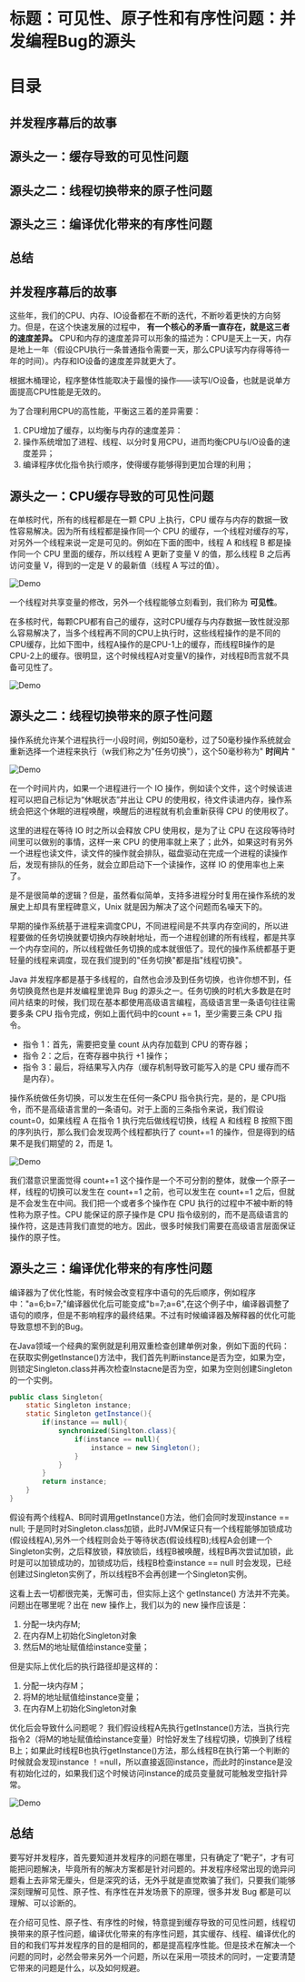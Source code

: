 # 标题：可见性、原子性和有序性问题：并发编程Bug的源头
# 目录
## 并发程序幕后的故事
## 源头之一：缓存导致的可见性问题
## 源头之二：线程切换带来的原子性问题
## 源头之三：编译优化带来的有序性问题
## 总结


## 并发程序幕后的故事
这些年，我们的CPU、内存、IO设备都在不断的迭代，不断吵着更快的方向努力。但是，在这个快速发展的过程中， **有一个核心的矛盾一直存在，就是这三者的速度差异。** CPU和内存的速度差异可以形象的描述为：CPU是天上一天，内存是地上一年（假设CPU执行一条普通指令需要一天，那么CPU读写内存得等待一年的时间）。内存和IO设备的速度差异就更大了。

根据木桶理论，程序整体性能取决于最慢的操作——读写I/O设备，也就是说单方面提高CPU性能是无效的。

为了合理利用CPU的高性能，平衡这三着的差异需要：

1. CPU增加了缓存，以均衡与内存的速度差异：
2. 操作系统增加了进程、线程、以分时复用CPU，进而均衡CPU与I/O设备的速度差异；
3. 编译程序优化指令执行顺序，使得缓存能够得到更加合理的利用；

## 源头之一：CPU缓存导致的可见性问题
在单核时代，所有的线程都是在一颗 CPU 上执行，CPU 缓存与内存的数据一致性容易解决。因为所有线程都是操作同一个 CPU 的缓存，一个线程对缓存的写，对另外一个线程来说一定是可见的。例如在下面的图中，线程 A 和线程 B 都是操作同一个 CPU 里面的缓存，所以线程 A 更新了变量 V 的值，那么线程 B 之后再访问变量 V，得到的一定是 V 的最新值（线程 A 写过的值）。

![Demo](images/CPU缓存与内存的关系图.png)

一个线程对共享变量的修改，另外一个线程能够立刻看到，我们称为 **可见性**。

在多核时代，每颗CPU都有自己的缓存，这时CPU缓存与内存数据一致性就没那么容易解决了，当多个线程再不同的CPU上执行时，这些线程操作的是不同的CPU缓存，比如下图中，线程A操作的是CPU-1上的缓存，而线程B操作的是CPU-2上的缓存。很明显，这个时候线程A对变量V的操作，对线程B而言就不具备可见性了。

![Demo](images/多核CPU的缓存与内存的关系图.png)

## 源头之二：线程切换带来的原子性问题
操作系统允许某个进程执行一小段时间，例如50毫秒，过了50毫秒操作系统就会重新选择一个进程来执行（w我们称之为"任务切换"），这个50毫秒称为" **时间片** "

![Demo](images/线程切换.png)

在一个时间片内，如果一个进程进行一个 IO 操作，例如读个文件，这个时候该进程可以把自己标记为“休眠状态”并出让 CPU 的使用权，待文件读进内存，操作系统会把这个休眠的进程唤醒，唤醒后的进程就有机会重新获得 CPU 的使用权了。

这里的进程在等待 IO 时之所以会释放 CPU 使用权，是为了让 CPU 在这段等待时间里可以做别的事情，这样一来 CPU 的使用率就上来了；此外，如果这时有另外一个进程也读文件，读文件的操作就会排队，磁盘驱动在完成一个进程的读操作后，发现有排队的任务，就会立即启动下一个读操作，这样 IO 的使用率也上来了。

是不是很简单的逻辑？但是，虽然看似简单，支持多进程分时复用在操作系统的发展史上却具有里程碑意义，Unix 就是因为解决了这个问题而名噪天下的。

早期的操作系统基于进程来调度CPU，不同进程间是不共享内存空间的，所以进程要做的任务切换就要切换内存映射地址，而一个进程创建的所有线程，都是共享一个内存空间的，所以线程做任务切换的成本就很低了。现代的操作系统都基于更轻量的线程来调度，现在我们提到的"任务切换"都是指"线程切换"。

Java 并发程序都是基于多线程的，自然也会涉及到任务切换，也许你想不到，任务切换竟然也是并发编程里诡异 Bug 的源头之一。任务切换的时机大多数是在时间片结束的时候，我们现在基本都使用高级语言编程，高级语言里一条语句往往需要多条 CPU 指令完成，例如上面代码中的count += 1，至少需要三条 CPU 指令。

- 指令 1：首先，需要把变量 count 从内存加载到 CPU 的寄存器；
- 指令 2：之后，在寄存器中执行 +1 操作；
- 指令 3：最后，将结果写入内存（缓存机制导致可能写入的是 CPU 缓存而不是内存）。

操作系统做任务切换，可以发生在任何一条CPU 指令执行完，是的，是 CPU指令，而不是高级语言里的一条语句。对于上面的三条指令来说，我们假设 count=0，如果线程 A 在指令 1 执行完后做线程切换，线程 A 和线程 B 按照下图的序列执行，那么我们会发现两个线程都执行了 count+=1 的操作，但是得到的结果不是我们期望的 2，而是 1。

![Demo](images/飞原子操作.png)

我们潜意识里面觉得 count+=1 这个操作是一个不可分割的整体，就像一个原子一样，线程的切换可以发生在 count+=1 之前，也可以发生在 count+=1 之后，但就是不会发生在中间。我们把一个或者多个操作在 CPU 执行的过程中不被中断的特性称为原子性。CPU 能保证的原子操作是 CPU 指令级别的，而不是高级语言的操作符，这是违背我们直觉的地方。因此，很多时候我们需要在高级语言层面保证操作的原子性。

## 源头之三：编译优化带来的有序性问题
编译器为了优化性能，有时候会改变程序中语句的先后顺序，例如程序中："a=6;b=7;"编译器优化后可能变成"b=7;a=6",在这个例子中，编译器调整了语句的顺序，但是不影响程序的最终结果。不过有时候编译器及解释器的优化可能导致意想不到的Bug。

在Java领域一个经典的案例就是利用双重检查创建单例对象，例如下面的代码：在获取实例getInstance()方法中，我们首先判断instance是否为空，如果为空，则锁定Singleton.class并再次检查Instacne是否为空，如果为空则创建Singleton的一个实例。

```java
public class Singleton{
    static Singleton instance;
    static Singleton getInstance(){
        if(instance == null){
            synchronized(Singlton.class){
                if(instance == null){
                    instance = new Singleton();
                }
            }
        }
        return instance;
    }
}
```
假设有两个线程A、B同时调用getInstance()方法，他们会同时发现instance == null; 于是同时对Singleton.class加锁，此时JVM保证只有一个线程能够加锁成功(假设线程A),另外一个线程则会处于等待状态(假设线程B);线程A会创建一个Singleton实例，之后释放锁，释放锁后，线程B被唤醒，线程B再次尝试加锁，此时是可以加锁成功的，加锁成功后，线程B检查instance == null 时会发现，已经创建过Singleton实例了，所以线程B不会再创建一个Singleton实例。

这看上去一切都很完美，无懈可击，但实际上这个 getInstance() 方法并不完美。问题出在哪里呢？出在 new 操作上，我们以为的 new 操作应该是：

1. 分配一块内存M;
2. 在内存M上初始化Singleton对象
3. 然后M的地址赋值给instance变量；

但是实际上优化后的执行路径却是这样的：

1. 分配一块内存M；
2. 将M的地址赋值给instance变量；
3. 在内存M上初始化Singleton对象

优化后会导致什么问题呢？
我们假设线程A先执行getInstance()方法，当执行完指令2（将M的地址赋值给instance变量）时恰好发生了线程切换，切换到了线程B上；如果此时线程B也执行getInstance()方法，那么线程B在执行第一个判断的时候就会发现instance ！=null，所以直接返回instance，而此时的instance是没有初始化过的，如果我们这个时候访问instance的成员变量就可能触发空指针异常。

![Demo](images/双重检查创建单例的异常执行路径.png)

## 总结
要写好并发程序，首先要知道并发程序的问题在哪里，只有确定了“靶子”，才有可能把问题解决，毕竟所有的解决方案都是针对问题的。并发程序经常出现的诡异问题看上去非常无厘头，但是深究的话，无外乎就是直觉欺骗了我们，只要我们能够深刻理解可见性、原子性、有序性在并发场景下的原理，很多并发 Bug 都是可以理解、可以诊断的。

在介绍可见性、原子性、有序性的时候，特意提到缓存导致的可见性问题，线程切换带来的原子性问题，编译优化带来的有序性问题，其实缓存、线程、编译优化的目的和我们写并发程序的目的是相同的，都是提高程序性能。但是技术在解决一个问题的同时，必然会带来另外一个问题，所以在采用一项技术的同时，一定要清楚它带来的问题是什么，以及如何规避。









